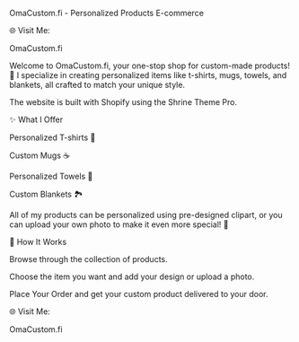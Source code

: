 OmaCustom.fi - Personalized Products E-commerce

🌐 Visit Me:

OmaCustom.fi

Welcome to OmaCustom.fi, your one-stop shop for custom-made products! 🎉
I specialize in creating personalized items like t-shirts, mugs, towels, and blankets, all crafted to match your unique style.

The website is built with Shopify using the Shrine Theme Pro.

✨ What I Offer

Personalized T-shirts 👕

Custom Mugs ☕

Personalized Towels 🛁

Custom Blankets 🏞️

All of my products can be personalized using pre-designed clipart, or you can upload your own photo to make it even more special! 📸

🌟 How It Works

Browse through the collection of products.

Choose the item you want and add your design or upload a photo.

Place Your Order and get your custom product delivered to your door.

🌐 Visit Me:

OmaCustom.fi

